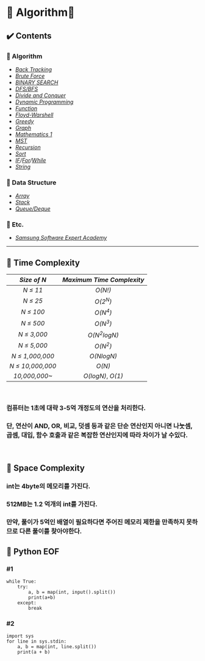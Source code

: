 # :tada: Algorithm:tada:  
  
## :heavy_check_mark: Contents  
### :dart: Algorithm  
- [*Back Tracking*](https://github.com/bosl95/Algorithm/tree/master/BACK%20TRACKING)  
- [*Brute Force*](https://github.com/bosl95/Algorithm/tree/master/BRUTE%20FORCE)  
- [*BINARY SEARCH*](https://github.com/bosl95/Algorithm/tree/master/BINARY%20SEARCH)
- [*DFS/BFS*](https://github.com/bosl95/Algorithm/tree/master/DFS_BFS)  
- [*Divide and Conquer*](https://github.com/bosl95/Algorithm/tree/master/DIVIDE%20AND%20CONQUER)  
- [*Dynamic Programming*](https://github.com/bosl95/Algorithm/tree/master/DYNAMIC%20PROGRAMMING)  
- [*Function*](https://github.com/bosl95/Algorithm/tree/master/FUNCTION)  
- [*Floyd-Warshell*](https://github.com/bosl95/Algorithm/tree/master/Floyd-Warshell)   
- [*Greedy*](https://github.com/bosl95/Algorithm/tree/master/GREEDY)  
- [*Graph*](https://github.com/bosl95/Algorithm/tree/master/Graph)  
- [*Mathematics 1*](https://github.com/bosl95/Algorithm/tree/master/MATHEMATICS%201)  
- [*MST*](https://github.com/bosl95/Algorithm/tree/master/MST)  
- [*Recursion*](https://github.com/bosl95/Algorithm/tree/master/RECURSION)  
- [*Sort*](https://github.com/bosl95/Algorithm/tree/master/SORT)  
- *[IF](https://github.com/bosl95/Algorithm/tree/master/IF)/[For](https://github.com/bosl95/Algorithm/tree/master/FOR)/[While](https://github.com/bosl95/Algorithm/tree/master/WHILE)*  
- [*String*](https://github.com/bosl95/Algorithm/tree/master/STRING)  
  
 ### :dart: Data Structure  
- [*Array*](https://github.com/bosl95/Algorithm/tree/master/ARRAY)  
- [*Stack*](https://github.com/bosl95/Algorithm/tree/master/STACK)  
- [*Queue/Deque*](https://github.com/bosl95/Algorithm/tree/master/QUEUE_DEQUE)  
  
  
### :dart: Etc.  
- [*Samsung Software Expert Academy*](https://github.com/bosl95/Algorithm/tree/master/SW%20Expert%20Academy)  
---

## :pushpin: Time Complexity

|*Size of N*| *Maximum Time Complexity* |
|:--:|:--:|
| *N ≤ 11* |*O(N!)*|
|*N ≤ 25*|*O(2<sup>N</sup>)*|
|*N ≤ 100*|*O(N<sup>4</sup>)*|
|*N ≤ 500*|*O(N<sup>3</sup>)*|
|*N ≤ 3,000*|*O(N<sup>2</sup>logN)*|
|*N ≤ 5,000*|*O(N<sup>2</sup>)*|
|*N ≤ 1,000,000*|*O(NlogN)*|
|*N ≤ 10,000,000*|*O(N)*|
|*10,000,000~*|*O(logN)*, *O(1)*|

<br>

### 컴퓨터는 1초에 대략 3-5억 개정도의 연산을 처리한다. <br>
### 단, 연산이 AND, OR, 비교, 덧셈 등과 같은 단순 연산인지 아니면 나눗셈, 곱셈, 대입, 함수  호출과 같은 복잡한 연산인지에 따라 차이가 날 수있다.<br>

<br>

## :pushpin: Space Complexity

### int는 4byte의 메모리를 가진다. <br>
### 512MB는 1.2 억개의 int를 가진다.<br>
### 만약,  풀이가 5억인 배열이 필요하다면 주어진 메모리 제한을 만족하지 못하므로 다른 풀이를 찾아야한다.


## :pushpin: Python EOF

### #1

	while True:
		try:
			a, b = map(int, input().split())
			print(a+b)
		except:
			break
			
### #2
	
	import sys
	for line in sys.stdin:
		a, b = map(int, line.split())
		print(a + b)